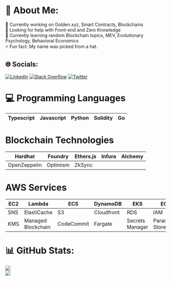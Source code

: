 # 💫 About Me: 
🔭 Currently working on Golden.xyz, Smart Contracts,
Blockchains<br />🤝 Looking for help with Front-end and Zero Knowledge<br />🌱
Currently learning random Blockchain topics, MEV, Evolutionary Psychology, Behavioral
Economics<br />⚡ Fun fact: My name was picked from a hat. 
## 🌐 Socials:
[![LinkedIn](https://img.shields.io/badge/LinkedIn-%230077B5.svg?logo=linkedin&logoColor=white)](https://linkedin.com/in/arsen-akishev)
[![Stack
Overflow](https://img.shields.io/badge/-Stackoverflow-FE7A16?logo=stack-overflow&logoColor=white)](https://stackoverflow.com/users/8210402)
[![Twitter](https://img.shields.io/badge/Twitter-%231DA1F2.svg?logo=Twitter&logoColor=white)](https://twitter.com/0xArsen)
# 💻 Programming Languages
| Typescript | Javascript | Python | Solidity | Go |
| ---------- | ---------- | ------ | -------- | -- |
# Blockchain Technologies
| Hardhat | Foundry | Ethers.js | Infura | Alchemy | 
| ------- | ------- | --------- | ------ | ------- | 
| OpenZeppelin | Optimism | ZkSync | 
# AWS Services
| EC2 | Lambda | ECS | DynamoDB | EKS | ECR | SQS | 
| -------- | ------ | --- | --- | --- | --- | --- |
| SNS | ElastiCache | S3 | Cloudfront | RDS | IAM | EFS | Cloudwatch | Route 53 |
| KMS | Managed Blockchain | CodeCommit | Fargate | Secrets Manager | Parameter Store |
# 📊 GitHub Stats:
![](https://github-readme-stats.vercel.app/api?username=0xArsen&theme=dark&hide=stars&hide_border=false&include_all_commits=true&count_private=true)<br />
![](https://github-readme-streak-stats.herokuapp.com/?user=0xArsen&theme=dark&hide_border=false)<br />
